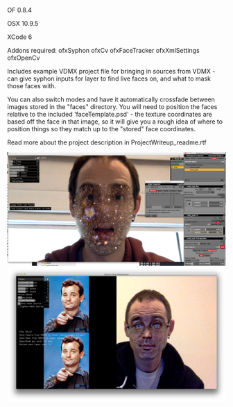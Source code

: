 OF 0.8.4

OSX 10.9.5

XCode 6

Addons required: 
ofxSyphon
ofxCv
ofxFaceTracker
ofxXmlSettings
ofxOpenCv

Includes example VDMX project file for bringing in sources from VDMX - can give syphon inputs for layer to find live faces on, and what to mask those faces with.

You can also switch modes and have it automatically crossfade between images stored in the "faces" directory. You will need to position the faces relative to the included 'faceTemplate.psd' - the texture coordinates are based off the face in that image, so it will give you a rough idea of where to position things so they match up to the "stored" face coordinates.

Read more about the project description in ProjectWriteup_readme.rtf

![screenshot](https://raw.githubusercontent.com/laserpilot/SyphonFaceSubstitution/master/Screenshot.png)
![screenshot](https://raw.githubusercontent.com/laserpilot/SyphonFaceSubstitution/master/Screenshot2.png)

